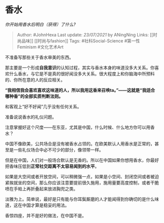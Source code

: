 # 香水
*你开始用香水后明白（获得）了什么?*

> Author: #JohnHexa
Last update: *23/07/2021* by ANingNing
Links: [[时尚品味]] [[时尚与fashion]]
Tags: #社科Social-Science #第一性Feminism #文化艺术Art


 
不准备写那些关于香水审美的东西。

那主要是一个形成**自我意识**的认知过程，其实与香水本身的味道没多大关系。你喜欢什么香水，与它是不是真的很好闻没多大关系。很大程度上和你脑海中所预料的、你所在意的人的反应相关。

**“我相信我会喜欢喜欢这味道的人，所以我用这香来召唤ta。”——这就是“我适合哪种香”的全部实质判断法则。**

和客观上“好不好闻”几乎没有任何关系。

  


准备说说香水的礼仪问题。

注意掌握好这个尺度——在东亚，尤其是中国，什么时候、什么地方你可以用香水？

中国不像欧美，公共场合是没有被香水占领的。在欧美默认人用香水是正常的，甚至是一些礼仪场合中必不可少的部分，像领带一样。

但是在中国，人们对一般场合默认是无香的。所以在中国如果你想用香水，你最好把香味压低到**正常社交距离不太容易闻到的水平**。

如果是大空间或者开放空间，可以稍微强一点，如果是小空间、封闭空间或者被迫紧挨就坐的空间，那么你应该注意要提前很久施用，施用量要高度控制，或者干脆喷在手帕上再折叠起来放进胸兜之类。

淡雅为上。简单说，最好是只有能与你耳鬓厮磨的人才能闻得到你确切的是什么味道，这在中国才算是稳妥的用法。

香惊四座，并不是好的做法，在中国不是。




